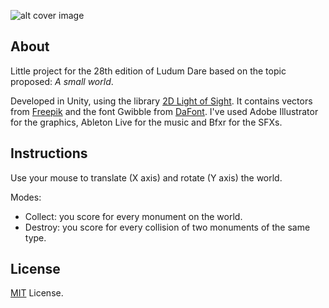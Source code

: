 ![alt cover image](https://drive.google.com/uc?id=0B4Ai2actge7mNXhNYlhTcHlVTzQ)

## About

Little project for the 28th edition of Ludum Dare based on the topic proposed: *A small world*.

Developed in Unity, using the library [2D Light of Sight](https://github.com/f15gdsy/2D-Light-of-Sight-Unity). It contains vectors from [Freepik](http://www.freepik.es/) and the font Gwibble from [DaFont](http://www.dafont.com/es/gwibble.font). I've used Adobe Illustrator for the graphics, Ableton Live for the music and Bfxr for the SFXs.

## Instructions

Use your mouse to translate (X axis) and rotate (Y axis) the world.

Modes:
- Collect: you score for every monument on the world.
- Destroy: you score for every collision of two monuments of the same type.

## License

[MIT](https://www.google.com) License.